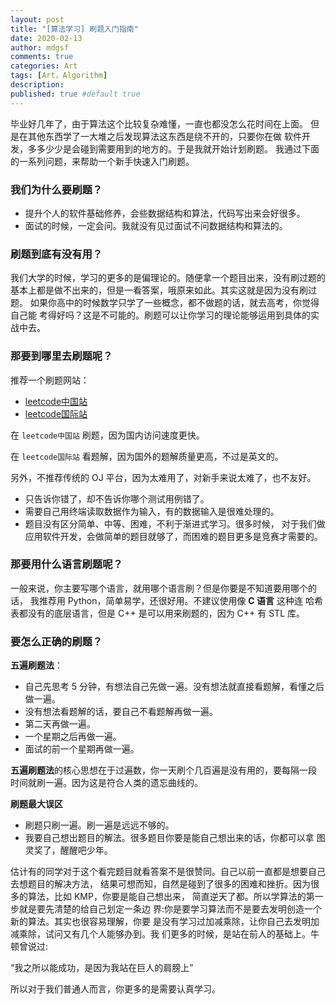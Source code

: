```yaml
---
layout: post
title: "[算法学习] 刷题入门指南"
date: 2020-02-13
author: mdgsf
comments: true
categories: Art
tags: [Art，Algorithm]
description:
published: true #default true
---
```


毕业好几年了，由于算法这个比较复杂难懂，一直也都没怎么花时间在上面。
但是在其他东西学了一大堆之后发现算法这东西是绕不开的，只要你在做
软件开发，多多少少是会碰到需要用到的地方的。于是我就开始计划刷题。
我通过下面的一系列问题，来帮助一个新手快速入门刷题。

### 我们为什么要刷题？

- 提升个人的软件基础修养，会些数据结构和算法，代码写出来会好很多。
- 面试的时候，一定会问。我就没有见过面试不问数据结构和算法的。

### 刷题到底有没有用？

我们大学的时候，学习的更多的是偏理论的。随便拿一个题目出来，没有刷过题的
基本上都是做不出来的，但是一看答案，哦原来如此。其实这就是因为没有刷过题。
如果你高中的时候数学只学了一些概念，都不做题的话，就去高考，你觉得自己能
考得好吗？这是不可能的。刷题可以让你学习的理论能够运用到具体的实战中去。

### 那要到哪里去刷题呢？

推荐一个刷题网站：

- [leetcode中国站](https://leetcode-cn.com/)
- [leetcode国际站](https://leetcode.com/)

在 `leetcode中国站` 刷题，因为国内访问速度更快。

在 `leetcode国际站` 看题解，因为国外的题解质量更高，不过是英文的。

另外，不推荐传统的 OJ 平台，因为太难用了，对新手来说太难了，也不友好。

- 只告诉你错了，却不告诉你哪个测试用例错了。
- 需要自己用终端读取数据作为输入，有的数据输入是很难处理的。
- 题目没有区分简单、中等、困难，不利于渐进式学习。很多时候，
	对于我们做应用软件开发，会做简单的题目就够了，而困难的题目更多是竞赛才需要的。

### 那要用什么语言刷题呢？

一般来说，你主要写哪个语言，就用哪个语言刷？但是你要是不知道要用哪个的话，
我推荐用 Python，简单易学，还很好用。不建议使用像 **C 语言** 这种连
哈希表都没有的底层语言，但是 C++ 是可以用来刷题的，因为 C++ 有 STL 库。

### 要怎么正确的刷题？

**五遍刷题法**：

- 自己先思考 5 分钟，有想法自己先做一遍。没有想法就直接看题解，看懂之后做一遍。
- 没有想法看题解的话，要自己不看题解再做一遍。
- 第二天再做一遍。
- 一个星期之后再做一遍。
- 面试的前一个星期再做一遍。

**五遍刷题法**的核心思想在于过遍数，你一天刷个几百遍是没有用的，要每隔一段
时间就刷一遍。因为这是符合人类的遗忘曲线的。

**刷题最大误区**

- 刷题只刷一遍。刷一遍是远远不够的。
- 我要自己想出题目的解法。很多题目你要是能自己想出来的话，你都可以拿
图灵奖了，醒醒吧少年。

估计有的同学对于这个看完题目就看答案不是很赞同。自己以前一直都是想要自己去想题目的解决方法，
结果可想而知，自然是碰到了很多的困难和挫折。因为很多的算法，比如 KMP，你要是能自己想出来，
简直逆天了都。所以学算法的第一步就是要先清楚的给自己划定一条边
界:你是要学习算法而不是要去发明创造一个新的算法。其实也很容易理解，你要
是没有学习过加减乘除，让你自己去发明加减乘除，试问又有几个人能够办到。我
们更多的时候，是站在前人的基础上。牛顿曾说过:

“我之所以能成功，是因为我站在巨人的肩膀上”

所以对于我们普通人而言，你更多的是需要认真学习。
